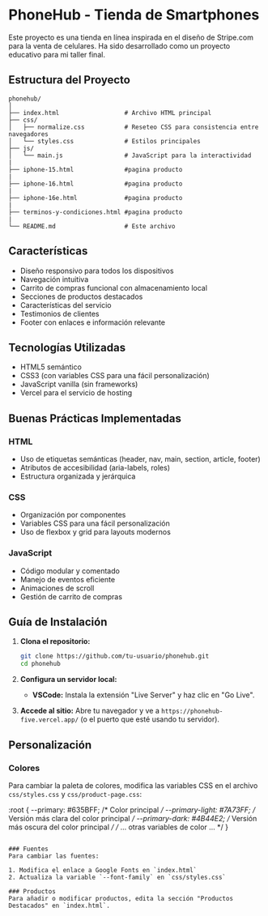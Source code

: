 # PhoneHub - Tienda de Smartphones

Este proyecto es una tienda en línea inspirada en el diseño de Stripe.com para la venta de celulares. Ha sido desarrollado como un proyecto educativo para mi taller final.

## Estructura del Proyecto

```
phonehub/
│
├── index.html                  # Archivo HTML principal
├── css/
│   ├── normalize.css           # Reseteo CSS para consistencia entre navegadores
│   └── styles.css              # Estilos principales
├── js/
│   └── main.js                 # JavaScript para la interactividad
|
├── iphone-15.html              #pagina producto
|
├── iphone-16.html              #pagina producto
|
├── iphone-16e.html             #pagina producto
|
├── terminos-y-condiciones.html #pagina producto
|
└── README.md                   # Este archivo
```

## Características

- Diseño responsivo para todos los dispositivos
- Navegación intuitiva
- Carrito de compras funcional con almacenamiento local
- Secciones de productos destacados
- Características del servicio
- Testimonios de clientes
- Footer con enlaces e información relevante

## Tecnologías Utilizadas

- HTML5 semántico
- CSS3 (con variables CSS para una fácil personalización)
- JavaScript vanilla (sin frameworks)
- Vercel para el servicio de hosting 

## Buenas Prácticas Implementadas

### HTML
- Uso de etiquetas semánticas (header, nav, main, section, article, footer)
- Atributos de accesibilidad (aria-labels, roles)
- Estructura organizada y jerárquica

### CSS
- Organización por componentes
- Variables CSS para una fácil personalización
- Uso de flexbox y grid para layouts modernos

### JavaScript
- Código modular y comentado
- Manejo de eventos eficiente
- Animaciones de scroll
- Gestión de carrito de compras

## Guía de Instalación

1. **Clona el repositorio:**
   ```bash
   git clone https://github.com/tu-usuario/phonehub.git
   cd phonehub
   ```

2. **Configura un servidor local:**

   - **VSCode:** Instala la extensión "Live Server" y haz clic en "Go Live".

3. **Accede al sitio:**
   Abre tu navegador y ve a `https://phonehub-five.vercel.app/` (o el puerto que esté usando tu servidor).

## Personalización

### Colores
Para cambiar la paleta de colores, modifica las variables CSS en el archivo `css/styles.css` y `css/product-page.css`:


:root {
    --primary: #635BFF; /* Color principal */
    --primary-light: #7A73FF; /* Versión más clara del color principal */
    --primary-dark: #4B44E2; /* Versión más oscura del color principal */
    /* ... otras variables de color ... */
}
```

### Fuentes
Para cambiar las fuentes:

1. Modifica el enlace a Google Fonts en `index.html`
2. Actualiza la variable `--font-family` en `css/styles.css`

### Productos
Para añadir o modificar productos, edita la sección "Productos Destacados" en `index.html`.
